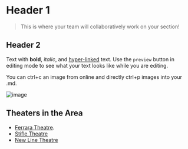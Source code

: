 # Header 1

> This is where your team will collaboratively work on your section! 

## Header 2

Text with **bold**, _italic_, and [hyper-linked](https://ww2.amstat.org/meetings/wsds/2022/index.cfm) text. Use the `preview` button in editing mode to see what your text looks like while you are editing. 

You can ctrl+c an image from online and directly ctrl+p images into your .md. 

![image](https://user-images.githubusercontent.com/75965120/193682607-ecd7c869-8da9-427f-a127-246768618126.png)


## Theaters in the Area

* [Ferrara Theatre](https://explorestlouis.com/meetings-conventions/americas-center/ferrara-theatre).
* [Stifle Theatre](https://www.stifeltheatre.com)
* [New Line Theatre](http://www.newlinetheatre.com)



